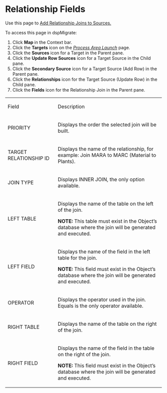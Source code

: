# Relationship Fields

<div class="use">

Use this page to [Add Relationship Joins to
Sources.](../Use_Cases/Add_Relationship_Joins_to_Source.htm)

</div>

To access this page in dspMigrate:

1.  Click <span style="font-weight: bold;">Map </span>in the Context
    bar.
2.  Click the <span style="font-weight: bold;">Targets</span> icon on
    the *[Process Area Launch](Process_Area_Launch_map.htm)* page.
3.  Click the <span style="font-weight: bold;">Sources</span> icon for a
    Target in the Parent pane.
4.  Click the **Update Row Sources** icon for a Target Source in the
    Child pane.
5.  Click the **Secondary Source** icon for a Target Source (Add Row) in
    the Parent pane.
6.  Click the <span style="font-weight: bold;">Relationships</span> icon
    for the Target Source (Update Row) in the Child pane.
7.  Click the <span style="font-weight: bold;">Fields</span> icon for
    the Relationship Join in the Parent pane.

<table>
<tbody>
<tr class="odd">
<td><p>Field</p></td>
<td><p>Description</p></td>
</tr>
<tr class="even">
<td><p>PRIORITY</p></td>
<td><p>Displays the order the selected join will be built.</p></td>
</tr>
<tr class="odd">
<td><p>TARGET RELATIONSHIP ID</p></td>
<td><p>Displays the name of the relationship, for example: Join MARA to MARC (Material to Plants).</p></td>
</tr>
<tr class="even">
<td><p>JOIN TYPE</p></td>
<td><p>Displays INNER JOIN, the only option available.</p></td>
</tr>
<tr class="odd">
<td><p>LEFT TABLE</p></td>
<td><p>Displays the name of the table on the left of the join.</p>
<p><strong>NOTE:</strong> This table must exist in the Object’s database where the join will be generated and executed.</p></td>
</tr>
<tr class="even">
<td><p>LEFT FIELD</p></td>
<td><p>Displays the name of the field in the left table for the join.</p>
<p><strong>NOTE:</strong> This field must exist in the Object’s database where the join will be generated and executed.</p></td>
</tr>
<tr class="odd">
<td><p>OPERATOR</p></td>
<td><p>Displays the operator used in the join. Equals is the only operator available.</p></td>
</tr>
<tr class="even">
<td><p>RIGHT TABLE</p></td>
<td><p>Displays the name of the table on the right of the join.</p></td>
</tr>
<tr class="odd">
<td><p>RIGHT FIELD</p></td>
<td><p>Displays the name of the field in the table on the right of the join.</p>
<p><strong>NOTE:</strong> This field must exist in the Object’s database where the join will be generated and executed.</p></td>
</tr>
</tbody>
</table>
